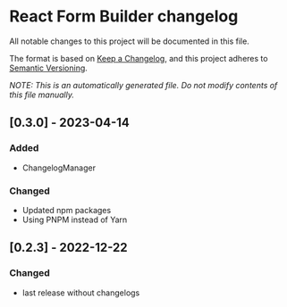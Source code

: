 # React Form Builder changelog

All notable changes to this project will be documented in this file.

The format is based on [Keep a Changelog](https://keepachangelog.com/en/1.1.0/),
and this project adheres to [Semantic Versioning](https://semver.org/spec/v2.0.0.html).

_NOTE: This is an automatically generated file. Do not modify contents of this file manually._

## [0.3.0] - 2023-04-14
### Added
- ChangelogManager

### Changed
- Updated npm packages
- Using PNPM instead of Yarn

## [0.2.3] - 2022-12-22

### Changed

- last release without changelogs
